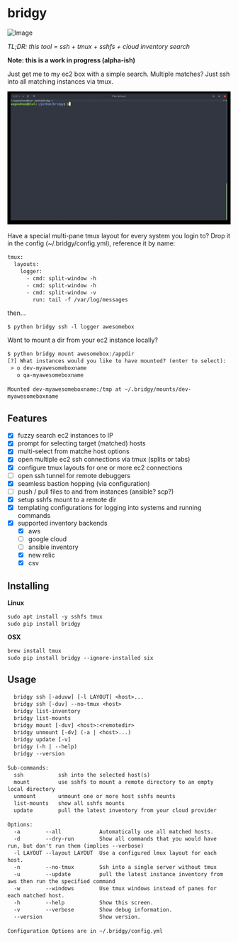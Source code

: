 # bridgy

![Image](https://api.travis-ci.org/wagoodman/bridgy.svg?branch=master)

*TL;DR: this tool =  ssh + tmux + sshfs + cloud inventory search*

**Note: this is a work in progress (alpha-ish)**

Just get me to my ec2 box with a simple search. Multiple matches? Just
ssh into all matching instances via tmux.

![Image](demo.gif)

Have a special multi-pane tmux layout for every system you login to? Drop it in
the config (~/.bridgy/config.yml), reference it by name:
```
tmux:
  layouts:
    logger:
      - cmd: split-window -h
      - cmd: split-window -h
      - cmd: split-window -v
        run: tail -f /var/log/messages
```
then...
```
$ python bridgy ssh -l logger awesomebox
```

Want to mount a dir from your ec2 instance locally?

```
$ python bridgy mount awesomebox:/appdir
[?] What instances would you like to have mounted? (enter to select):
 > o dev-myawesomeboxname
   o qa-myawesomeboxname

Mounted dev-myawesomeboxname:/tmp at ~/.bridgy/mounts/dev-myawesomeboxname
```

## Features

- [x] fuzzy search ec2 instances to IP
- [x] prompt for selecting target (matched) hosts
- [x] multi-select from matche host options
- [x] open multiple ec2 ssh connections via tmux (splits or tabs)
- [x] configure tmux layouts for one or more ec2 connections
- [ ] open ssh tunnel for remote debuggers
- [x] seamless bastion hopping (via configuration)
- [ ] push / pull files to and from instances (ansible? scp?)
- [x] setup sshfs mount to a remote dir
- [x] templating configurations for logging into systems and running commands
- [x] supported inventory backends
  - [x] aws
  - [ ] google cloud
  - [ ] ansible inventory
  - [x] new relic
  - [x] csv

## Installing

**Linux**
```
sudo apt install -y sshfs tmux
sudo pip install bridgy
```

**OSX**
```
brew install tmux
sudo pip install bridgy --ignore-installed six
```

## Usage
```
  bridgy ssh [-aduvw] [-l LAYOUT] <host>...
  bridgy ssh [-duv] --no-tmux <host>
  bridgy list-inventory
  bridgy list-mounts
  bridgy mount [-duv] <host>:<remotedir>
  bridgy unmount [-dv] (-a | <host>...)
  bridgy update [-v]
  bridgy (-h | --help)
  bridgy --version

Sub-commands:
  ssh           ssh into the selected host(s)
  mount         use sshfs to mount a remote directory to an empty local directory
  unmount       unmount one or more host sshfs mounts
  list-mounts   show all sshfs mounts
  update        pull the latest inventory from your cloud provider

Options:
  -a        --all            Automatically use all matched hosts.
  -d        --dry-run        Show all commands that you would have run, but don't run them (implies --verbose)
  -l LAYOUT --layout LAYOUT  Use a configured lmux layout for each host.
  -n        --no-tmux        Ssh into a single server without tmux
  -u        --update         pull the latest instance inventory from aws then run the specified command
  -w        --windows        Use tmux windows instead of panes for each matched host.
  -h        --help           Show this screen.
  -v        --verbose        Show debug information.
  --version                  Show version.

Configuration Options are in ~/.bridgy/config.yml
```
